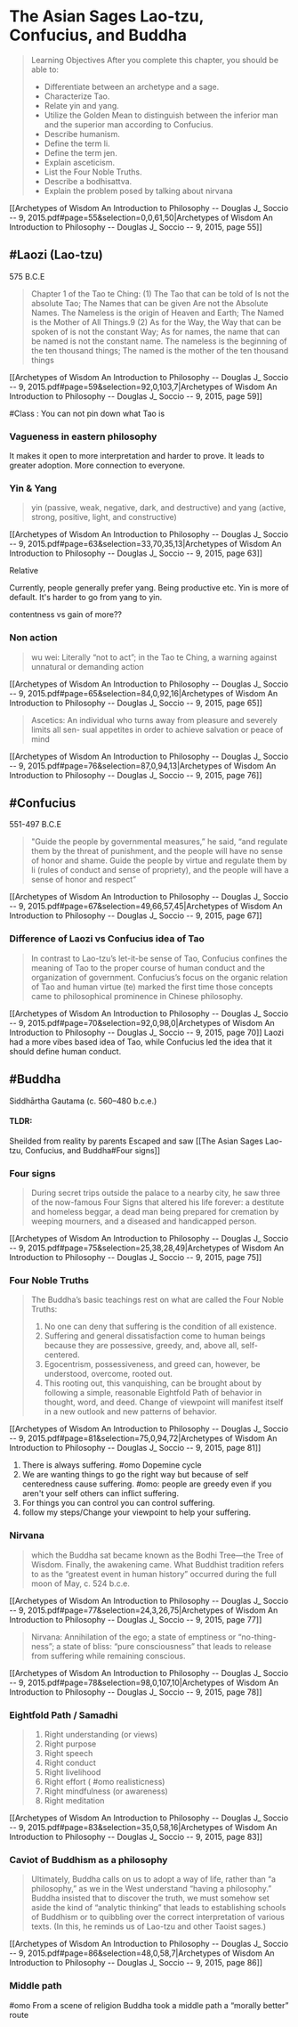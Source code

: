 # The Asian Sages Lao-tzu, Confucius, and Buddha

> Learning Objectives After you complete this chapter, you should be able to: 
> - Differentiate between an archetype and a sage. 
> - Characterize Tao. 
> - Relate yin and yang.
> - Utilize the Golden Mean to distinguish between the inferior man and the superior man according to Confucius.
> - Describe humanism. 
> - Define the term li. 
> - Define the term jen. 
> - Explain asceticism. 
> - List the Four Noble Truths. 
> - Describe a bodhisattva. 
> - Explain the problem posed by talking about nirvana

[[Archetypes of Wisdom An Introduction to Philosophy -- Douglas J_ Soccio -- 9, 2015.pdf#page=55&selection=0,0,61,50|Archetypes of Wisdom An Introduction to Philosophy -- Douglas J_ Soccio -- 9, 2015, page 55]]
## #Laozi (Lao-tzu) 
575 B.C.E

> Chapter 1 of the Tao te Ching:
> 	(1) The Tao that can be told of Is not the absolute Tao; The Names that can be given Are not the Absolute Names. The Nameless is the origin of Heaven and Earth; The Named is the Mother of All Things.9 
> 	(2) As for the Way, the Way that can be spoken of is not the constant Way; As for names, the name that can be named is not the constant name. The nameless is the beginning of the ten thousand things; The named is the mother of the ten thousand things

[[Archetypes of Wisdom An Introduction to Philosophy -- Douglas J_ Soccio -- 9, 2015.pdf#page=59&selection=92,0,103,7|Archetypes of Wisdom An Introduction to Philosophy -- Douglas J_ Soccio -- 9, 2015, page 59]]

#Class : You can not pin down what Tao is

### Vagueness in eastern philosophy
It makes it open to more interpretation and harder to prove. It leads to greater adoption. More connection to everyone.

### Yin & Yang

> yin (passive, weak, negative, dark, and destructive) and yang (active, strong, positive, light, and constructive)

[[Archetypes of Wisdom An Introduction to Philosophy -- Douglas J_ Soccio -- 9, 2015.pdf#page=63&selection=33,70,35,13|Archetypes of Wisdom An Introduction to Philosophy -- Douglas J_ Soccio -- 9, 2015, page 63]]

Relative

Currently, people generally prefer yang. Being productive etc.
Yin is more of default. It's harder to go from yang to yin.

contentness vs gain of more??

### Non action

> wu wei: Literally “not to act”; in the Tao te Ching, a warning against unnatural or demanding action

[[Archetypes of Wisdom An Introduction to Philosophy -- Douglas J_ Soccio -- 9, 2015.pdf#page=65&selection=84,0,92,16|Archetypes of Wisdom An Introduction to Philosophy -- Douglas J_ Soccio -- 9, 2015, page 65]]


> Ascetics: An individual who turns away from pleasure and severely limits all sen- sual appetites in order to achieve salvation or peace of mind

[[Archetypes of Wisdom An Introduction to Philosophy -- Douglas J_ Soccio -- 9, 2015.pdf#page=76&selection=87,0,94,13|Archetypes of Wisdom An Introduction to Philosophy -- Douglas J_ Soccio -- 9, 2015, page 76]]

## #Confucius
551-497 B.C.E

> "Guide the people by governmental measures,” he said, “and regulate them by the threat of punishment, and the people will have no sense of honor and shame. Guide the people by virtue and regulate them by li (rules of conduct and sense of propriety), and the people will have a sense of honor and respect”

[[Archetypes of Wisdom An Introduction to Philosophy -- Douglas J_ Soccio -- 9, 2015.pdf#page=67&selection=49,66,57,45|Archetypes of Wisdom An Introduction to Philosophy -- Douglas J_ Soccio -- 9, 2015, page 67]]

### Difference of Laozi vs Confucius idea of Tao

> In contrast to Lao-tzu’s let-it-be sense of Tao, Confucius confines the meaning of Tao to the proper course of human conduct and the organization of government. Confucius’s focus on the organic relation of Tao and human virtue (te) marked the first time those concepts came to philosophical prominence in Chinese philosophy.

[[Archetypes of Wisdom An Introduction to Philosophy -- Douglas J_ Soccio -- 9, 2015.pdf#page=70&selection=92,0,98,0|Archetypes of Wisdom An Introduction to Philosophy -- Douglas J_ Soccio -- 9, 2015, page 70]]
Laozi had a more vibes based idea of Tao, while Confucius led the idea that it should define human conduct.

## #Buddha

Siddhārtha Gautama (c. 560–480 b.c.e.)

#### TLDR:
Sheilded from reality by parents
Escaped and saw [[The Asian Sages Lao-tzu, Confucius, and Buddha#Four signs]]



### Four signs

>  During secret trips outside the palace to a nearby city, he saw three of the now-famous Four Signs that altered his life forever: a destitute and homeless beggar, a dead man being prepared for cremation by weeping mourners, and a diseased and handicapped person. 

[[Archetypes of Wisdom An Introduction to Philosophy -- Douglas J_ Soccio -- 9, 2015.pdf#page=75&selection=25,38,28,49|Archetypes of Wisdom An Introduction to Philosophy -- Douglas J_ Soccio -- 9, 2015, page 75]]
### Four Noble Truths

> The Buddha’s basic teachings rest on what are called the Four Noble Truths: 
> 1. No one can deny that suffering is the condition of all existence. 
> 2. Suffering and general dissatisfaction come to human beings because they are possessive, greedy, and, above all, self-centered. 
> 3. Egocentrism, possessiveness, and greed can, however, be understood, overcome, rooted out.
> 4. This rooting out, this vanquishing, can be brought about by following a simple, reasonable Eightfold Path of behavior in thought, word, and deed. Change of viewpoint will manifest itself in a new outlook and new patterns of behavior.

[[Archetypes of Wisdom An Introduction to Philosophy -- Douglas J_ Soccio -- 9, 2015.pdf#page=81&selection=75,0,94,72|Archetypes of Wisdom An Introduction to Philosophy -- Douglas J_ Soccio -- 9, 2015, page 81]]

1. There is always suffering. #omo Dopemine cycle 
2. We are wanting things to go the right way but because of self centeredness cause suffering. #omo: people are greedy even if you aren't your self others can inflict suffering. 
3. For things you can control you can control suffering.
4. follow my steps/Change your viewpoint to help your suffering.
### Nirvana

> which the Buddha sat became known as the Bodhi Tree—the Tree of Wisdom. Finally, the awakening came. What Buddhist tradition refers to as the “greatest event in human history” occurred during the full moon of May, c. 524 b.c.e.

[[Archetypes of Wisdom An Introduction to Philosophy -- Douglas J_ Soccio -- 9, 2015.pdf#page=77&selection=24,3,26,75|Archetypes of Wisdom An Introduction to Philosophy -- Douglas J_ Soccio -- 9, 2015, page 77]]


> Nirvana: Annihilation of the ego; a state of emptiness or “no-thing-ness”; a state of bliss: “pure consciousness” that leads to release from suffering while remaining conscious.

[[Archetypes of Wisdom An Introduction to Philosophy -- Douglas J_ Soccio -- 9, 2015.pdf#page=78&selection=98,0,107,10|Archetypes of Wisdom An Introduction to Philosophy -- Douglas J_ Soccio -- 9, 2015, page 78]]
### Eightfold Path / Samadhi

> 1. Right understanding (or views) 
> 2. Right purpose 
> 3. Right speech 
> 4. Right conduct 
> 5. Right livelihood 
> 6. Right effort ( #omo realisticness) 
> 7. Right mindfulness (or awareness) 
> 8. Right meditation

[[Archetypes of Wisdom An Introduction to Philosophy -- Douglas J_ Soccio -- 9, 2015.pdf#page=83&selection=35,0,58,16|Archetypes of Wisdom An Introduction to Philosophy -- Douglas J_ Soccio -- 9, 2015, page 83]]

### Caviot of Buddhism as a philosophy

> Ultimately, Buddha calls on us to adopt a way of life, rather than “a philosophy,” as we in the West understand “having a philosophy.” Buddha insisted that to discover the truth, we must somehow set aside the kind of “analytic thinking” that leads to establishing schools of Buddhism or to quibbling over the correct interpretation of various texts. (In this, he reminds us of Lao-tzu and other Taoist sages.)

[[Archetypes of Wisdom An Introduction to Philosophy -- Douglas J_ Soccio -- 9, 2015.pdf#page=86&selection=48,0,58,7|Archetypes of Wisdom An Introduction to Philosophy -- Douglas J_ Soccio -- 9, 2015, page 86]]

### Middle path
#omo From a scene of religion Buddha took a middle path a “morally better” route
